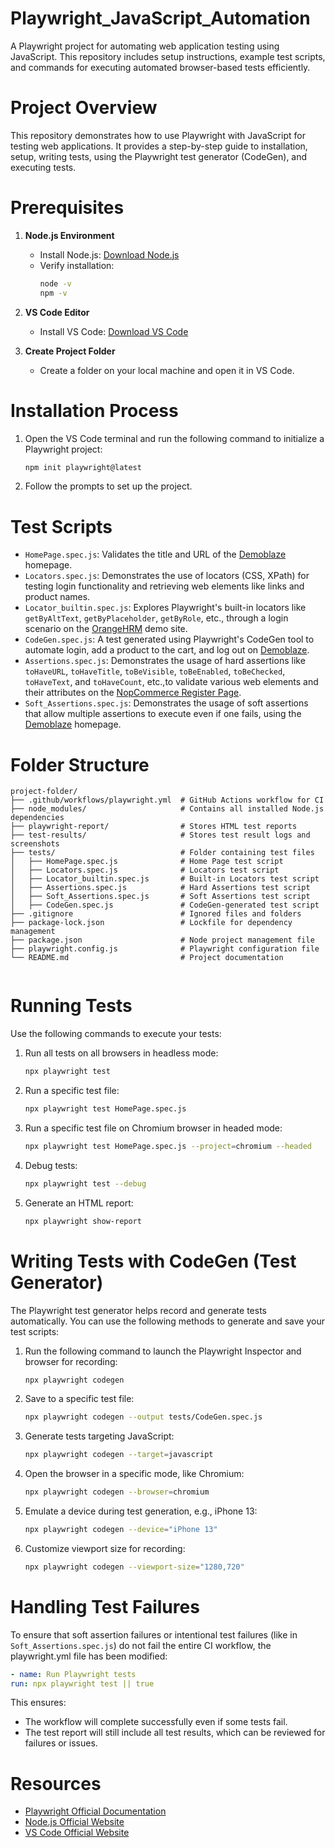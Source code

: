 # Playwright_JavaScript_Automation
A Playwright project for automating web application testing using JavaScript. This repository includes setup instructions, example test scripts, and commands for executing automated browser-based tests efficiently.

# Project Overview
This repository demonstrates how to use Playwright with JavaScript for testing web applications. It provides a step-by-step guide to installation, setup, writing tests, using the Playwright test generator (CodeGen), and executing tests.

# Prerequisites
1. **Node.js Environment**
   - Install Node.js: [Download Node.js](https://nodejs.org/en)
   - Verify installation:
     ```bash
     node -v
     npm -v
     ```

2. **VS Code Editor**
   - Install VS Code: [Download VS Code](https://code.visualstudio.com/download)

3. **Create Project Folder**
   - Create a folder on your local machine and open it in VS Code.

# Installation Process
1. Open the VS Code terminal and run the following command to initialize a Playwright project:
   ```bash
   npm init playwright@latest
   ```

2. Follow the prompts to set up the project.
# Test Scripts
- `HomePage.spec.js`: Validates the title and URL of the [Demoblaze](https://www.demoblaze.com/index.html) homepage.
- `Locators.spec.js`: Demonstrates the use of locators (CSS, XPath) for testing login functionality and retrieving web elements like links and product names.
- `Locator_builtin.spec.js`: Explores Playwright's built-in locators like `getByAltText`, `getByPlaceholder`, `getByRole`, etc., through a login scenario on the [OrangeHRM](https://opensource-demo.orangehrmlive.com/web/index.php/auth/login) demo site.
- `CodeGen.spec.js`: A test generated using Playwright's CodeGen tool to automate login, add a product to the cart, and log out on [Demoblaze](https://www.demoblaze.com/index.html).
- `Assertions.spec.js`: Demonstrates the usage of hard assertions like `toHaveURL`, `toHaveTitle`, `toBeVisible`, `toBeEnabled`, `toBeChecked`, `toHaveText`, and `toHaveCount`, etc.,to validate various web elements and their attributes on the [NopCommerce Register Page](https://demo.nopcommerce.com/register).
- `Soft_Assertions.spec.js`: Demonstrates the usage of soft assertions that allow multiple assertions to execute even if one fails, using the [Demoblaze](https://www.demoblaze.com/index.html) homepage.

# Folder Structure
```
project-folder/  
├── .github/workflows/playwright.yml  # GitHub Actions workflow for CI  
├── node_modules/                     # Contains all installed Node.js dependencies  
├── playwright-report/                # Stores HTML test reports  
├── test-results/                     # Stores test result logs and screenshots  
├── tests/                            # Folder containing test files  
│   ├── HomePage.spec.js              # Home Page test script  
│   ├── Locators.spec.js              # Locators test script  
│   ├── Locator_builtin.spec.js       # Built-in Locators test script  
│   ├── Assertions.spec.js            # Hard Assertions test script  
│   ├── Soft_Assertions.spec.js       # Soft Assertions test script  
│   ├── CodeGen.spec.js               # CodeGen-generated test script  
├── .gitignore                        # Ignored files and folders  
├── package-lock.json                 # Lockfile for dependency management  
├── package.json                      # Node project management file  
├── playwright.config.js              # Playwright configuration file  
└── README.md                         # Project documentation  
 
```

# Running Tests
Use the following commands to execute your tests:

1. Run all tests on all browsers in headless mode:
   ```bash
   npx playwright test
   ```

2. Run a specific test file:
   ```bash
   npx playwright test HomePage.spec.js
   ```

3. Run a specific test file on Chromium browser in headed mode:
   ```bash
   npx playwright test HomePage.spec.js --project=chromium --headed
   ```

4. Debug tests:
   ```bash
   npx playwright test --debug
   ```

5. Generate an HTML report:
   ```bash
   npx playwright show-report
   ```

# Writing Tests with CodeGen (Test Generator)
The Playwright test generator helps record and generate tests automatically. You can use the following methods to generate and save your test scripts:

1. Run the following command to launch the Playwright Inspector and browser for recording:
   ```bash
   npx playwright codegen 
   ```
2. Save to a specific test file:
   ```bash
   npx playwright codegen --output tests/CodeGen.spec.js  
   ```
3. Generate tests targeting JavaScript:
   ```bash
   npx playwright codegen --target=javascript    
   ```
4. Open the browser in a specific mode, like Chromium:
   ```bash
   npx playwright codegen --browser=chromium      
   ```
5. Emulate a device during test generation, e.g., iPhone 13:
   ```bash
   npx playwright codegen --device="iPhone 13"      
   ```
6. Customize viewport size for recording:
   ```bash
   npx playwright codegen --viewport-size="1280,720"        
   ```

# Handling Test Failures
To ensure that soft assertion failures or intentional test failures (like in `Soft_Assertions.spec.js`) do not fail the entire CI workflow, the playwright.yml file has been modified:
   ```yaml
   - name: Run Playwright tests
  run: npx playwright test || true
   ```
This ensures:
- The workflow will complete successfully even if some tests fail.
- The test report will still include all test results, which can be reviewed for failures or issues.


# Resources
- [Playwright Official Documentation](https://playwright.dev/)
- [Node.js Official Website](https://nodejs.org/en)
- [VS Code Official Website](https://code.visualstudio.com/)